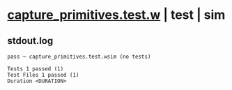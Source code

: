# [capture_primitives.test.w](../../../../../examples/tests/valid/capture_primitives.test.w) | test | sim

## stdout.log
```log
pass ─ capture_primitives.test.wsim (no tests)
 
Tests 1 passed (1)
Test Files 1 passed (1)
Duration <DURATION>
```

